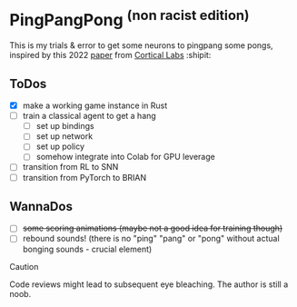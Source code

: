 # PingPangPong <sup>(non racist edition)</sup>
This is my trials & error to get some neurons to pingpang some pongs, inspired by this 2022 [paper](https://www.cell.com/neuron/fulltext/S0896-6273(22)00806-6?_returnURL=https%3A%2F%2Flinkinghub.elsevier.com%2Fretrieve%2Fpii%2FS0896627322008066%3Fshowall%3Dtrue) from [Cortical Labs](https://corticallabs.com/) :shipit:

## ToDos
- [x] make a working game instance in Rust
- [ ] train a classical agent to get a hang 
    - [ ] set up bindings
    - [ ] set up network
    - [ ] set up policy 
    - [ ] somehow integrate into Colab for GPU leverage
- [ ] transition from RL to SNN
- [ ] transition from PyTorch to BRIAN 

## WannaDos
- [ ] ~~some scoring animations (maybe not a good idea for training though)~~
- [ ] rebound sounds! (there is no "ping" "pang" or "pong" without actual bonging sounds - crucial element)

> [!CAUTION]
> Code reviews might lead to subsequent eye bleaching. The author is still a noob.

